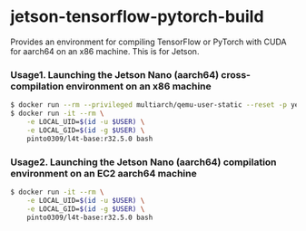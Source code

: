 # jetson-tensorflow-pytorch-build
Provides an environment for compiling TensorFlow or PyTorch with CUDA for aarch64 on an x86 machine. This is for Jetson.

### Usage1. Launching the Jetson Nano (aarch64) cross-compilation environment on an x86 machine
```bash
$ docker run --rm --privileged multiarch/qemu-user-static --reset -p yes
$ docker run -it --rm \
    -e LOCAL_UID=$(id -u $USER) \
    -e LOCAL_GID=$(id -g $USER) \
    pinto0309/l4t-base:r32.5.0 bash
```


### Usage2. Launching the Jetson Nano (aarch64) compilation environment on an EC2 aarch64 machine
```bash
$ docker run -it --rm \
    -e LOCAL_UID=$(id -u $USER) \
    -e LOCAL_GID=$(id -g $USER) \
    pinto0309/l4t-base:r32.5.0 bash
```

